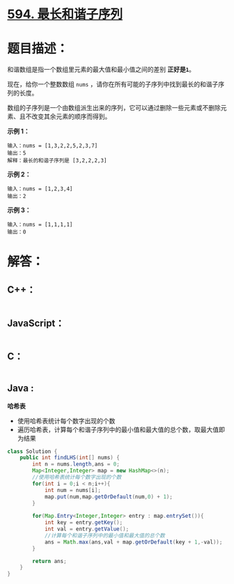 # [594. 最长和谐子序列](https://leetcode-cn.com/problems/longest-harmonious-subsequence/)

# 题目描述：

和谐数组是指一个数组里元素的最大值和最小值之间的差别 **正好是` 1 `**。

现在，给你一个整数数组 `nums` ，请你在所有可能的子序列中找到最长的和谐子序列的长度。

数组的子序列是一个由数组派生出来的序列，它可以通过删除一些元素或不删除元素、且不改变其余元素的顺序而得到。

**示例 1：**

```
输入：nums = [1,3,2,2,5,2,3,7]
输出：5
解释：最长的和谐子序列是 [3,2,2,2,3]
```

**示例 2：**

```
输入：nums = [1,2,3,4]
输出：2
```

**示例 3：**

```
输入：nums = [1,1,1,1]
输出：0
```
# 解答：

## C++：

```cpp
```

## JavaScript：

```javascript
```

## C：

```c
```

## Java :

**哈希表**

- 使用哈希表统计每个数字出现的个数
- 遍历哈希表，计算每个和谐子序列中的最小值和最大值的总个数，取最大值即为结果

```java
class Solution {
    public int findLHS(int[] nums) {
        int n = nums.length,ans = 0;
        Map<Integer,Integer> map = new HashMap<>(n);
        //使用哈希表统计每个数字出现的个数
        for(int i = 0;i < n;i++){
            int num = nums[i];
            map.put(num,map.getOrDefault(num,0) + 1);
        }
		
        for(Map.Entry<Integer,Integer> entry : map.entrySet()){
            int key = entry.getKey();
            int val = entry.getValue();
            //计算每个和谐子序列中的最小值和最大值的总个数
            ans = Math.max(ans,val + map.getOrDefault(key + 1,-val));
        }

        return ans;
    }
}
```